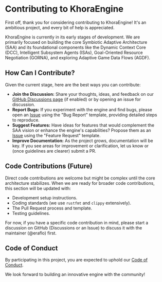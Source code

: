 # Contributing to KhoraEngine

First off, thank you for considering contributing to KhoraEngine! It's an ambitious project, and every bit of help is appreciated.

KhoraEngine is currently in its early stages of development. We are primarily focused on building the core Symbiotic Adaptive Architecture (SAA) and its foundational components like the Dynamic Context Core (DCC), Intelligent Subsystem Agents (ISAs), Goal-Oriented Resource Negotiation (GORNA), and exploring Adaptive Game Data Flows (AGDF).

## How Can I Contribute?

Given the current stage, here are the best ways you can contribute:

*   **Join the Discussion:** Share your thoughts, ideas, and feedback on our [GitHub Discussions page](https://github.com/eraflo/KhoraEngine/discussions) (if enabled) or by opening an issue for discussion.
*   **Report Bugs:** If you experiment with the engine and find bugs, please open an [Issue](https://github.com/eraflo/KhoraEngine/issues) using the "Bug Report" template, providing detailed steps to reproduce.
*   **Suggest Features:** Have ideas for features that would complement the SAA vision or enhance the engine's capabilities? Propose them as an [Issue](https://github.com/eraflo/KhoraEngine/issues) using the "Feature Request" template.
*   **Improve Documentation:** As the project grows, documentation will be key. If you see areas for improvement or clarification, let us know or (once guidelines are clearer) submit a PR.

## Code Contributions (Future)

Direct code contributions are welcome but might be complex until the core architecture stabilizes. When we are ready for broader code contributions, this section will be updated with:

*   Development setup instructions.
*   Coding standards (we use `rustfmt` and `clippy` extensively).
*   The Pull Request process and template.
*   Testing guidelines.

For now, if you have a specific code contribution in mind, please start a discussion on GitHub (Discussions or an Issue) to discuss it with the maintainer (@eraflo) first.

## Code of Conduct

By participating in this project, you are expected to uphold our [Code of Conduct](CODE_OF_CONDUCT.md).

We look forward to building an innovative engine with the community!
